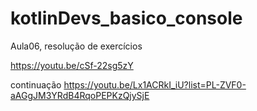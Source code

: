 # kotlinDevs_basico_console


Aula06, resolução de exercícios

https://youtu.be/cSf-22sg5zY

continuação
https://youtu.be/Lx1ACRkI_iU?list=PL-ZVF0-aAGgJM3YRdB4RqoPEPKzQjySjE
